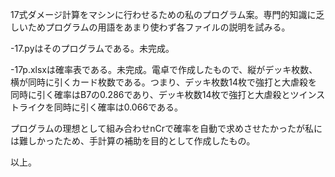 17式ダメージ計算をマシンに行わせるための私のプログラム案。専門的知識に乏しいためプログラムの用語をあまり使わず各ファイルの説明を試みる。

-17.pyはそのプログラムである。未完成。

-17p.xlsxは確率表である。未完成。電卓で作成したもので、縦がデッキ枚数、横が同時に引くカード枚数である。つまり、デッキ枚数14枚で強打と大虐殺を同時に引く確率はB7の0.286であり、デッキ枚数14枚で強打と大虐殺とツインストライクを同時に引く確率は0.066である。


プログラムの理想として組み合わせnCrで確率を自動で求めさせたかったが私には難しかったため、手計算の補助を目的として作成したもの。


以上。
